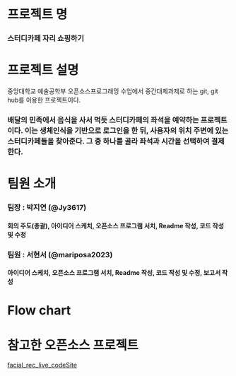 # 프로젝트 명
### 스터디카페 자리 쇼핑하기

# 프로젝트 설명
중앙대학교 예술공학부 오픈소스프로그래밍 수업에서 중간대체과제로 하는 git, git hub를 이용한 프로젝트이다. 
### 배달의 민족에서 음식을 사서 먹듯 스터디카페의 좌석을 예약하는 프로젝트이다. 이는 생체인식을 기반으로 로그인을 한 뒤, 사용자의 위치 주변에 있는 스터디카페들을 찾아준다. 그 중 하나를 골라 좌석과 시간을 선택하여 결제한다.

# 팀원 소개
### 팀장 : 박지연 (@Jy3617)
#### 회의 주도(총괄), 아이디어 스케치, 오픈소스 프로그램 서치, Readme 작성, 코드 작성 및 수정
### 팀원 : 서현서 (@mariposa2023)
#### 아이디어 스케치, 오픈소스 프로그램 서치, Readme 작성, 코드 작성 및 수정, 보고서 작성

# Flow chart


# 참고한 오픈소스 프로젝트

[facial_rec_live_codeSite](https://github.com/x4nth055/pythoncode-tutorials/blob/64cd00815fcf3ee91a5b28b8bf427129d0aeea8b/machine-learning/facial-recognition-system/facial_rec_live_camera.py, "Move to facial_rec_live_code's Site")
